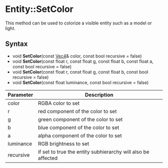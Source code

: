 # Entity::SetColor

This method can be used to colorize a visible entity such as a model or light.

## Syntax

- void **SetColor**(const [Vec4](Vec4.md)& color, const bool recursive = false)
- void **SetColor**(const float r, const float g, const float b, const float a, const bool recursive = false)
- void **SetColor**(const float r, const float g, const float b, const bool recursive = false)
- void **SetColor**(const float luminance, const bool recursive = false)

| Parameter | Description |
| --- | --- |
| color | RGBA color to set |
| r | red component of the color to set |
| g | green component of the color to set |
| b | blue component of the color to set |
| a | alpha component of the color to set |
| luminance | RGB brightness to set |
| recursive | if set to true the entity subhierarchy will also be affected |
